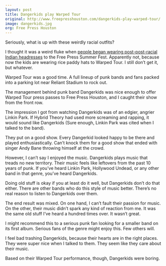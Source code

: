 ```yaml
---
layout: post
title: Dangerkids play Warped Tour
original: http://www.freepresshouston.com/dangerkids-play-warped-tour/
image: dangerkids.jpg
org: Free Press Houston
---
```


Seriously, what is up with these weirdly racial outfits?

<!--break-->

I thought it was a weird fluke when [people began wearing post-post-racial Indian headresses](http://www.freepresshouston.com/fpsf-2014-recap/) to the Free Press Summer Fest. Apparently not, because now the kids are wearing rice paddy hats to Warped Tour. I still don’t get it, but whatever.

Warped Tour was a good time. A full lineup of punk bands and fans packed into a parking lot near Reliant Stadium to rock out.

The management behind punk band Dangerkids was nice enough to offer Warped Tour press passes to Free Press Houston, and I caught their show from the front row.

The impression I got from watching Dangerkids was of an edgier, angrier Linkin Park. If Hybrid Theory had used more screaming and rapping, it would sound like Dangerkids (Sure enough, Linkin Park was cited when I talked to the band).

They put on a good show. Every Dangerkid looked happy to be there and played enthusiastically. Can’t knock them for a good show that ended with singer Andy Bane throwing himself at the crowd.

However, I can’t say I enjoyed the music. Dangerkids plays music that treads no new territory. Their music feels like leftovers from the past 10 years of punk. If you’ve heard Linkin Park, Hollywood Undead, or any other band in that genre, you’ve heard Dangerkids.

Doing old stuff is okay if you at least do it well, but Dangerkids don’t do that either. There are other bands who do this style of music better. There’s no real reason to listen to Dangerkids over them.

The end result was mixed. On one hand, I can’t fault their passion for music. On the other, their music didn’t spark any kind of reaction from me. It was the same old stuff I’ve heard a hundred times over. It wasn’t great.

I might recommend this to a serious punk fan looking for a smaller band on its first album. Serious fans of the genre might enjoy this. Few others will.

I feel bad trashing Dangerkids, because their hearts are in the right places. They were super nice when I talked to them. They seem like they care about their music.

Based on their Warped Tour performance, though, Dangerkids were boring.